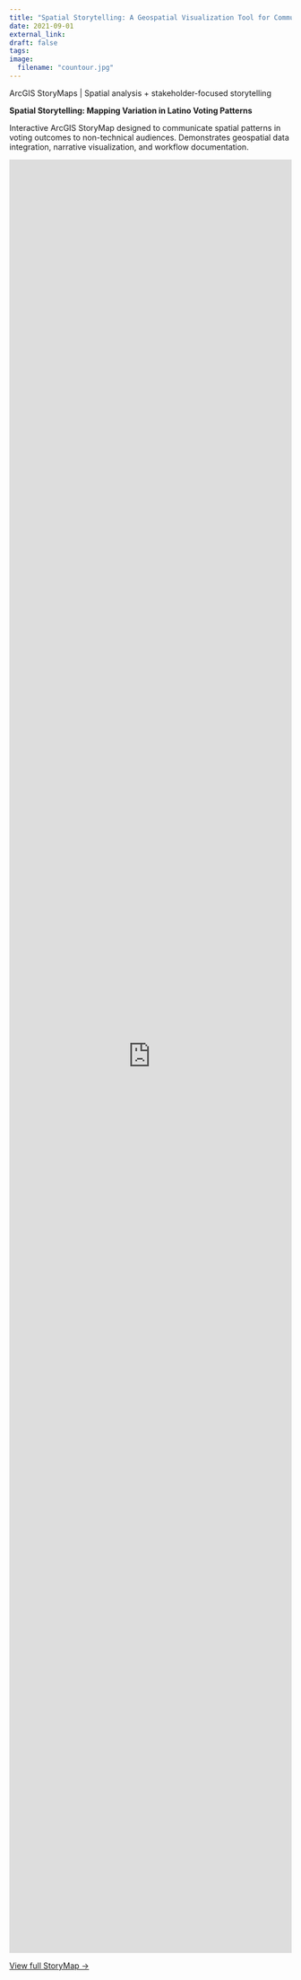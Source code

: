 ```yaml
---
title: "Spatial Storytelling: A Geospatial Visualization Tool for Communicating Spatial Patterns in Voting Outcomes"
date: 2021-09-01
external_link: 
draft: false
tags:
image: 
  filename: "countour.jpg"
---
```


ArcGIS StoryMaps | Spatial analysis + stakeholder-focused storytelling

<!--more-->

**Spatial Storytelling: Mapping Variation in Latino Voting Patterns**

Interactive ArcGIS StoryMap designed to communicate spatial patterns in voting outcomes to non-technical audiences. Demonstrates geospatial data integration, narrative visualization, and workflow documentation.

<iframe src="https://storymaps.arcgis.com/stories/8e40f996604945cf9eaf2bee5950600a?embed"
style="border:none;width:100%;height:80vh;" allowfullscreen></iframe>

[View full StoryMap →](https://storymaps.arcgis.com/stories/8e40f996604945cf9eaf2bee5950600a)

